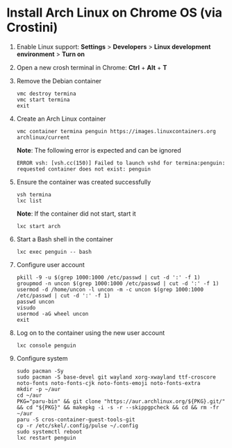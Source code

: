 # Install Arch Linux on Chrome OS (via Crostini)

1. Enable Linux support: **Settings** > **Developers** > **Linux development environment** > **Turn on**

1. Open a new crosh terminal in Chrome: **Ctrl** + **Alt** + **T**

1. Remove the Debian container

	```
	vmc destroy termina
	vmc start termina
	exit
	```

1. Create an Arch Linux container

	```
	vmc container termina penguin https://images.linuxcontainers.org archlinux/current
	```

	**Note**: The following error is expected and can be ignored

	```
	ERROR vsh: [vsh.cc(150)] Failed to launch vshd for termina:penguin: requested container does not exist: penguin
	```

1. Ensure the container was created successfully

	```
	vsh termina
	lxc list
	```
	**Note**: If the container did not start, start it

	```
	lxc start arch
	```

1. Start a Bash shell in the container

	```
	lxc exec penguin -- bash
	```

1. Configure user account

	```
	pkill -9 -u $(grep 1000:1000 /etc/passwd | cut -d ':' -f 1)
	groupmod -n uncon $(grep 1000:1000 /etc/passwd | cut -d ':' -f 1)
	usermod -d /home/uncon -l uncon -m -c uncon $(grep 1000:1000 /etc/passwd | cut -d ':' -f 1)
	passwd uncon
	visudo
	usermod -aG wheel uncon
	exit
	```

1. Log on to the container using the new user account

	```
	lxc console penguin
	```

1. Configure system

	```
	sudo pacman -Sy
	sudo pacman -S base-devel git wayland xorg-xwayland ttf-croscore noto-fonts noto-fonts-cjk noto-fonts-emoji noto-fonts-extra
	mkdir -p ~/aur
	cd ~/aur
	PKG="paru-bin" && git clone "https://aur.archlinux.org/${PKG}.git/" && cd "${PKG}" && makepkg -i -s -r --skippgpcheck && cd && rm -fr ~/aur
	paru -S cros-container-guest-tools-git
	cp -r /etc/skel/.config/pulse ~/.config
	sudo systemctl reboot
	lxc restart penguin
	```
